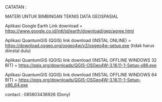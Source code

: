 CATATAN :

MATERI UNTUK BIMBINGAN TEKNIS DATA GEOSPASIAL

Aplikasi Google Earth Link download = https://www.google.co.id/intl/id/earth/download/gep/agree.html

Aplikasi QuantumGIS (QGIS) link download (INSTAL ONLINE) = https://download.osgeo.org/osgeo4w/v2/osgeo4w-setup.exe (tidak harus diinstal dulu)

Aplikasi QuantumGIS (QGIS) link download (INSTAL OFFLINE WINDOWS 32 BIT) = https://qgis.org/downloads/QGIS-OSGeo4W-3.16.11-1-Setup-x86.exe

Aplikasi QuantumGIS (QGIS) link download (INSTAL OFFLINE WINDOWS 64 BIT) = https://qgis.org/downloads/QGIS-OSGeo4W-3.16.11-1-Setup-x86_64.exe

contact : 085803436926 (Dony)
